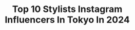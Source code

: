 ---
title: Top 10 Stylists Instagram Influencers In Tokyo In 2024
description: >-
  Find top stylists Instagram influencers in Tokyo in 2024. Most popular hashtags: #pr #ootd #fashion.
platform: Instagram
hits: 27
text_top: Identify the best Instagram accounts on inBeat.
text_bottom: Our platform has 27 Instagram influencers like this in Tokyo, Japan for you to work with.
profiles:
  - username: "ayaaa0707"
    fullname: >-
      ayakaneko
    bio: >-
      fashion stylist tokyo YouTube↓
    location: "Japan"
    followers: 202033
    engagement: 132
    commentsToLikes: 0.001488
    id: ck134x22lylyc0i197ev8c69o
    verified: false
    hashtags: "#mywork, #stylingbyme, #shootingday, #ootd"
  - username: "chinenmikako"
    fullname: >-
      chinenmikako
    bio: >-
      Fashion Stylist /TOKYO ⇆OKINAWA さて、わたしはどこにいるでしょう？笑 とらわれない人生を生きたい。 夢はプール付きの家を建てることです🌺 WORK📸 @chinen_office #オシャレは自由 #ちねんすたいる お仕事のご依頼は下の「メール」からお願い致します📧
    location: "Japan"
    followers: 39125
    engagement: 138
    commentsToLikes: 0.003415
    id: ck6tu4a4we7zy0j71tkfnd2mc
    verified: false
    hashtags: "#newnail, #rimowa, #meets, #bag"
  - username: "nonihana_"
    fullname: >-
      .Yukiko Masuda
    bio: >-
      Flower stylist / From Tokyo Japan. |
    location: "Japan"
    followers: 242183
    engagement: 187
    commentsToLikes: 0.013021
    id: ck15smp00dsf00i1953630him
    verified: false
    hashtags: "#ranunculus, #winterwreath, #christmas, #cooee"
  - username: "megumitomihari"
    fullname: >-
      Megumi Tomihari(冨張 愛)
    bio: >-
      working @ tokyo. Fashion Stylist 157cm 🍽 @meg__gourmet
    location: "Japan"
    followers: 59240
    engagement: 98
    commentsToLikes: 0.018688
    id: ck5hrnoe0v6860i11m6bw3lsu
    verified: false
    hashtags: "#hermes, #mmaglielecasetto, #jilsander, #tomford"
  - username: "eieioieie"
    fullname: >-
      chie ninomiya
    bio: >-
      宇宙レベルで考えたら、だいたいのことが大した事ないよね（＾ν＾） Fashion stylist Based in Tokyo
    location: "Japan"
    followers: 22731
    engagement: 378
    commentsToLikes: 0.002812
    id: ck135mvsw277m0i19rsncxahl
    verified: false
    hashtags: "#henrimatisse, #collage, #vmaj2020"
  - username: "yuma.0322"
    fullname: >-
      Dayt. 悠馬
    bio: >-
      代表 @dayt_tokyo HAIR STYLIST ご予約はLINEかMessageにて LINE ID → y.yumax
    location: "Japan"
    followers: 5865
    engagement: 255
    commentsToLikes: 0.002250
    id: ck14it4rch1et0i192odejxnj
    verified: false
    hashtags: "#hairstyle, #tokyo, #hair, #haircolor"
  - username: "stylist_teppei"
    fullname: >-
      TEPPEI
    bio: >-
      Fashion stylist / Based in Tokyo
    location: "Japan"
    followers: 51601
    engagement: 188
    commentsToLikes: 0.000000
    id: ck0ttduan2b140i19vq1gsksv
    verified: false
    hashtags: "#sirup, #anrealage, #anrealagexit, #thefirsttake"
  - username: "shiho_style"
    fullname: >-
      SHIHO
    bio: >-
      Model / Wellness Advocate / 滋賀国際親善大使
    location: "Japan"
    followers: 767822
    engagement: 99
    commentsToLikes: 0.005119
    id: ck5pyo983wzir0i1187ybcjdk
    verified: true
    hashtags: "#summer, #pr, #bali, #okinawa"
  - username: "dodo_chiharu"
    fullname: >-
      百々千晴
    bio: >-
      Stylist and / @theshishikui
    location: "Japan"
    followers: 175251
    engagement: 163
    commentsToLikes: 0.002273
    id: ck5hlq4avkn7s0i11ctvr7clr
    verified: false
    hashtags: "#skii, #pr, #obagi, #reversostories"
  - username: "jenmilaa"
    fullname: >-
      MILA 長谷川ミラ
    bio: >-
      🌱@mimo_tokyo 👗@jamesietokyo 🎙@jwave813 @startline_813 金4:30-8pm DMは所属事務所の管理となります。
    location: "Japan"
    followers: 53403
    engagement: 629
    commentsToLikes: 0.007678
    id: ckap8rtt0pld80i78og6yanaq
    verified: true
    hashtags: "#sustainable, #ellegirl, #jwave, #sl813"
---